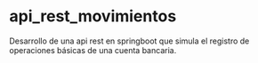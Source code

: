 # api_rest_movimientos
Desarrollo de una api rest en springboot que simula el registro de operaciones básicas de una cuenta bancaria.
